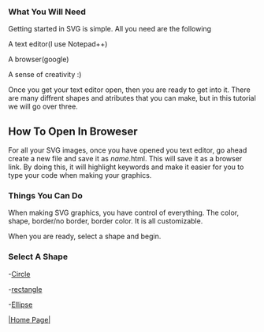 ### What You Will Need
Getting started in SVG is simple. All you need are the following

A text editor(I use Notepad++)
  
A browser(google)

A sense of creativity :)

Once you get your text editor open, then you are ready to get into it.
There are many diffrent shapes and atributes that you can make, but in this tutorial we will go over three.

## How To Open In Broweser

For all your SVG images, once you have opened you text editor, go ahead create a new file and save it as _name_.html. This will save it as a browser link. By doing this, it will highlight keywords and make it easier for you to type your code when making your graphics. 

### Things You Can Do
When making SVG graphics, you have control of everything. The color, shape, border/no border, border color. It is all customizable.  

When you are ready, select a shape and begin. 

### Select A Shape

-[Circle](https://github.com/zjcch7/SVG-Turorial/blob/main/Circle.md)

-[rectangle](https://github.com/zjcch7/SVG-Turorial/blob/main/Rectangle.md)

-[Ellipse](https://github.com/zjcch7/SVG-Turorial/blob/main/Ellipse.md)





[|Home Page|](https://github.com/zjcch7/SVG-Turorial/blob/main/README.md)

